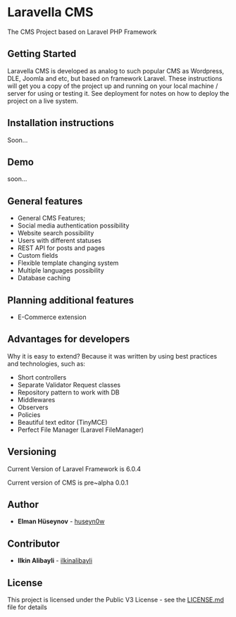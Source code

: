 # Laravella CMS

The CMS Project based on Laravel PHP Framework

## Getting Started
Laravella CMS is developed as analog to such popular CMS as Wordpress, DLE, Joomla and etc, but based on framework Laravel.
These instructions will get you a copy of the project up and running on your local machine / server for using or testing it.
See deployment for notes on how to deploy the project on a live system.

## Installation instructions
Soon...

## Demo
soon...

## General features
* General CMS Features;
* Social media authentication possibility
* Website search possibility
* Users with different statuses
* REST API for posts and pages
* Custom fields
* Flexible template changing system
* Multiple languages possibility
* Database caching

## Planning additional features
* E-Commerce extension



## Advantages for developers
Why it is easy to extend? Because it was written by using best practices and technologies, such as:
* Short controllers
* Separate Validator Request classes
* Repository pattern to work with DB
* Middlewares
* Observers
* Policies
* Beautiful text editor (TinyMCE)
* Perfect File Manager (Laravel FileManager)

## Versioning

Current Version of Laravel Framework is 6.0.4

Current version of CMS is pre~alpha 0.0.1

## Author

* **Elman Hüseynov** - [huseyn0w](https://linkedin.com/in/huseyn0w)

## Contributor

* **Ilkin Alibayli** - [ilkinalibayli](https://www.linkedin.com/in/ilkin-alibayli/)

## License

This project is licensed under the Public V3 License - see the [LICENSE.md](LICENSE.md) file for details

